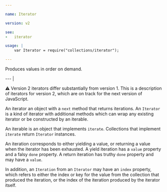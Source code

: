 ```yaml
---

name: Iterator

version: v2

see:
-   iterator

usage: |
    var Iterator = require("collections/iterator");

---
```


Produces values in order on demand.

--- |

:warning: Version 2 iterators differ substantially from version 1.
This is a description of iterators for version 2, which are on track for the
next version of JavaScript.

An iterator an object with a `next` method that returns iterations.
An `Iterator` is a kind of iterator with additional methods which can wrap any
existing iterator or be constructed by an iterable.

An iterable is an object that implements `iterate`.
Collections that implement `iterate` return `Iterator` instances.

An iteration corresponds to either yielding a value, or returning a value when
the iterator has been exhausted.
A yield iteration has a `value` property and a falsy `done` property.
A return iteration has truthy `done` property and may have a `value`.

In addition, an `Iteration` from an `Iterator` may have an `index` property,
which refers to either the index or key for the value from the collection that
produced the iteration, or the index of the iteration produced by the iterator
itself.

